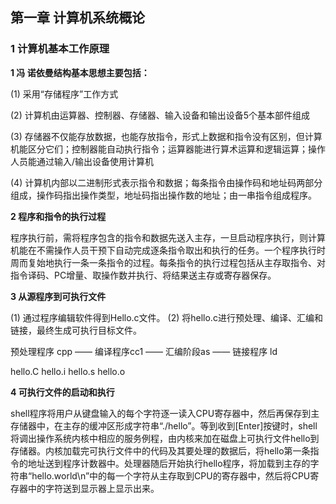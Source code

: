 ## 第一章 计算机系统概论
### 1 计算机基本工作原理
**1 冯 诺依曼结构基本思想主要包括：**

(1) 采用“存储程序”工作方式

(2) 计算机由运算器、控制器、存储器、输入设备和输出设备5个基本部件组成

(3) 存储器不仅能存放数据，也能存放指令，形式上数据和指令没有区别，但计算机能区分它们；控制器能自动执行指令；运算器能进行算术运算和逻辑运算；操作人员能通过输入/输出设备使用计算机

(4) 计算机内部以二进制形式表示指令和数据；每条指令由操作码和地址码两部分组成，操作码指出操作类型，地址码指出操作数的地址；由一串指令组成程序。

**2 程序和指令的执行过程**

程序执行前，需将程序包含的指令和数据先送入主存，一旦启动程序执行，则计算机能在不需操作人员干预下自动完成逐条指令取出和执行的任务。一个程序执行时周而复始地执行一条一条指令的过程。每条指令的执行过程包括从主存取指令、对指令译码、PC增量、取操作数并执行、将结果送主存或寄存器保存。

**3 从源程序到可执行文件**

(1) 通过程序编辑软件得到Hello.c文件。
(2) 将hello.c进行预处理、编译、汇编和链接，最终生成可执行目标文件。

预处理程序 cpp —— 编译程序cc1 —— 汇编阶段as —— 链接程序 ld 

  hello.C         hello.i        hello.s      hello.o        

**4 可执行文件的启动和执行**

shell程序将用户从键盘输入的每个字符逐一读入CPU寄存器中，然后再保存到主存储器中，在主存的缓冲区形成字符串“./hello”。等到收到[Enter]按键时，shell将调出操作系统内核中相应的服务例程，由内核来加在磁盘上可执行文件hello到存储器。内核加载完可执行文件中的代码及其要处理的数据后，将hello第一条指令的地址送到程序计数器中。处理器随后开始执行hello程序，将加载到主存的字符串“hello.world\n”中的每一个字符从主存取到CPU的寄存器中，然后将CPU寄存器中的字符送到显示器上显示出来。


